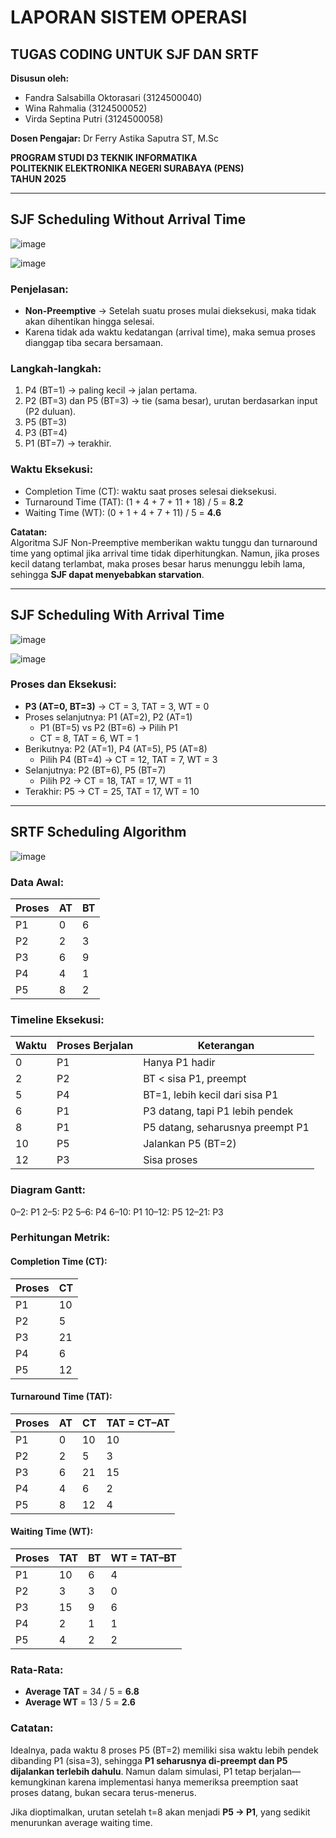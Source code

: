 # LAPORAN SISTEM OPERASI

## TUGAS CODING UNTUK SJF DAN SRTF

**Disusun oleh:**

- Fandra Salsabilla Oktorasari (3124500040)  
- Wina Rahmalia (3124500052)  
- Virda Septina Putri (3124500058)

**Dosen Pengajar:** Dr Ferry Astika Saputra ST, M.Sc

**PROGRAM STUDI D3 TEKNIK INFORMATIKA**  
**POLITEKNIK ELEKTRONIKA NEGERI SURABAYA (PENS)**  
**TAHUN 2025**

---

## SJF Scheduling Without Arrival Time

![image](https://github.com/user-attachments/assets/0cc44ecb-9ab5-43e8-a073-42f8b7c19c67)

![image](https://github.com/user-attachments/assets/791a5dc3-d21d-47ce-a5b2-39a8689b672f)


### Penjelasan:
- **Non-Preemptive** → Setelah suatu proses mulai dieksekusi, maka tidak akan dihentikan hingga selesai.
- Karena tidak ada waktu kedatangan (arrival time), maka semua proses dianggap tiba secara bersamaan.

### Langkah-langkah:
1. P4 (BT=1) → paling kecil → jalan pertama.
2. P2 (BT=3) dan P5 (BT=3) → tie (sama besar), urutan berdasarkan input (P2 duluan).
3. P5 (BT=3)
4. P3 (BT=4)
5. P1 (BT=7) → terakhir.

### Waktu Eksekusi:
- Completion Time (CT): waktu saat proses selesai dieksekusi.
- Turnaround Time (TAT): (1 + 4 + 7 + 11 + 18) / 5 = **8.2**
- Waiting Time (WT): (0 + 1 + 4 + 7 + 11) / 5 = **4.6**

**Catatan:**  
Algoritma SJF Non-Preemptive memberikan waktu tunggu dan turnaround time yang optimal jika arrival time tidak diperhitungkan. Namun, jika proses kecil datang terlambat, maka proses besar harus menunggu lebih lama, sehingga **SJF dapat menyebabkan starvation**.

---

## SJF Scheduling With Arrival Time

![image](https://github.com/user-attachments/assets/673e3a8b-1faf-4e2a-8f1f-c2f593d6dba3)

![image](https://github.com/user-attachments/assets/051606d9-f7d2-4c69-a969-4f9176386cf8)


### Proses dan Eksekusi:
- **P3 (AT=0, BT=3)** → CT = 3, TAT = 3, WT = 0  
- Proses selanjutnya: P1 (AT=2), P2 (AT=1)  
  - P1 (BT=5) vs P2 (BT=6) → Pilih P1  
  - CT = 8, TAT = 6, WT = 1  
- Berikutnya: P2 (AT=1), P4 (AT=5), P5 (AT=8)  
  - Pilih P4 (BT=4) → CT = 12, TAT = 7, WT = 3  
- Selanjutnya: P2 (BT=6), P5 (BT=7)  
  - Pilih P2 → CT = 18, TAT = 17, WT = 11  
- Terakhir: P5 → CT = 25, TAT = 17, WT = 10

---

## SRTF Scheduling Algorithm

![image](https://github.com/user-attachments/assets/895cdbef-347e-44f1-9fa2-d78d72d55a5d)

### Data Awal:

| Proses | AT | BT |
|--------|----|----|
| P1     | 0  | 6  |
| P2     | 2  | 3  |
| P3     | 6  | 9  |
| P4     | 4  | 1  |
| P5     | 8  | 2  |

### Timeline Eksekusi:

| Waktu | Proses Berjalan | Keterangan |
|-------|------------------|------------|
| 0     | P1               | Hanya P1 hadir |
| 2     | P2               | BT < sisa P1, preempt |
| 5     | P4               | BT=1, lebih kecil dari sisa P1 |
| 6     | P1               | P3 datang, tapi P1 lebih pendek |
| 8     | P1               | P5 datang, seharusnya preempt P1 |
| 10    | P5               | Jalankan P5 (BT=2) |
| 12    | P3               | Sisa proses |

### Diagram Gantt:
0–2: P1
2–5: P2
5–6: P4
6–10: P1
10–12: P5
12–21: P3


### Perhitungan Metrik:

#### Completion Time (CT):

| Proses | CT  |
|--------|-----|
| P1     | 10  |
| P2     | 5   |
| P3     | 21  |
| P4     | 6   |
| P5     | 12  |

#### Turnaround Time (TAT):

| Proses | AT | CT | TAT = CT–AT |
|--------|----|----|-------------|
| P1     | 0  | 10 | 10          |
| P2     | 2  | 5  | 3           |
| P3     | 6  | 21 | 15          |
| P4     | 4  | 6  | 2           |
| P5     | 8  | 12 | 4           |

#### Waiting Time (WT):

| Proses | TAT | BT | WT = TAT–BT |
|--------|-----|----|-------------|
| P1     | 10  | 6  | 4           |
| P2     | 3   | 3  | 0           |
| P3     | 15  | 9  | 6           |
| P4     | 2   | 1  | 1           |
| P5     | 4   | 2  | 2           |

### Rata-Rata:
- **Average TAT** = 34 / 5 = **6.8**
- **Average WT** = 13 / 5 = **2.6**

### Catatan:
Idealnya, pada waktu 8 proses P5 (BT=2) memiliki sisa waktu lebih pendek dibanding P1 (sisa=3), sehingga **P1 seharusnya di-preempt dan P5 dijalankan terlebih dahulu**. Namun dalam simulasi, P1 tetap berjalan—kemungkinan karena implementasi hanya memeriksa preemption saat proses datang, bukan secara terus-menerus.

Jika dioptimalkan, urutan setelah t=8 akan menjadi **P5 → P1**, yang sedikit menurunkan average waiting time.
